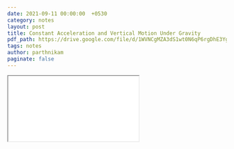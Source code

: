 ```yaml
---
date: 2021-09-11 00:00:00  +0530
category: notes
layout: post
title: Constant Acceleration and Vertical Motion Under Gravity
pdf_path: https://drive.google.com/file/d/1WVNCgMZA3dS1wt0N6qP6rgDhE3YgzbU-/preview?usp=sharing
tags: notes
author: parthnikam
paginate: false
---
```


<iframe class="embed-pdf" src="{{ page.pdf_path }}#toolbar=0" seamless="seamless" scrolling="no" style="overflow:hidden"></iframe>
